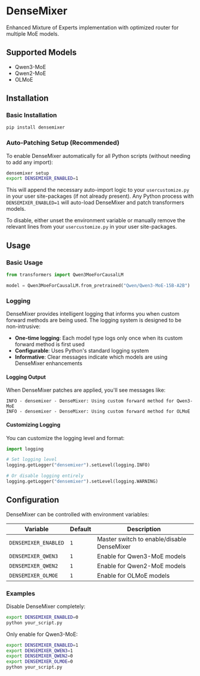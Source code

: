 # DenseMixer

Enhanced Mixture of Experts implementation with optimized router for multiple MoE models.

## Supported Models

- Qwen3-MoE
- Qwen2-MoE
- OLMoE

## Installation

### Basic Installation

```bash
pip install densemixer
```

### Auto-Patching Setup (Recommended)

To enable DenseMixer automatically for all Python scripts (without needing to add any import):

```bash
densemixer setup
export DENSEMIXER_ENABLED=1
```

This will append the necessary auto-import logic to your `usercustomize.py` in your user site-packages (if not already present). Any Python process with `DENSEMIXER_ENABLED=1` will auto-load DenseMixer and patch transformers models.

To disable, either unset the environment variable or manually remove the relevant lines from your `usercustomize.py` in your user site-packages.

## Usage

### Basic Usage

```python
from transformers import Qwen3MoeForCausalLM

model = Qwen3MoeForCausalLM.from_pretrained("Qwen/Qwen3-MoE-15B-A2B")
```

### Logging

DenseMixer provides intelligent logging that informs you when custom forward methods are being used. The logging system is designed to be non-intrusive:

- **One-time logging**: Each model type logs only once when its custom forward method is first used
- **Configurable**: Uses Python's standard logging system
- **Informative**: Clear messages indicate which models are using DenseMixer enhancements

#### Logging Output

When DenseMixer patches are applied, you'll see messages like:
```
INFO - densemixer - DenseMixer: Using custom forward method for Qwen3-MoE
INFO - densemixer - DenseMixer: Using custom forward method for OLMoE
```

#### Customizing Logging

You can customize the logging level and format:

```python
import logging

# Set logging level
logging.getLogger("densemixer").setLevel(logging.INFO)

# Or disable logging entirely
logging.getLogger("densemixer").setLevel(logging.WARNING)
```

## Configuration

DenseMixer can be controlled with environment variables:

| Variable | Default | Description |
|----------|---------|-------------|
| `DENSEMIXER_ENABLED` | `1` | Master switch to enable/disable DenseMixer |
| `DENSEMIXER_QWEN3` | `1` | Enable for Qwen3-MoE models |
| `DENSEMIXER_QWEN2` | `1` | Enable for Qwen2-MoE models |
| `DENSEMIXER_OLMOE` | `1` | Enable for OLMoE models |

### Examples

Disable DenseMixer completely:
```bash
export DENSEMIXER_ENABLED=0
python your_script.py
```

Only enable for Qwen3-MoE:
```bash
export DENSEMIXER_ENABLED=1
export DENSEMIXER_QWEN3=1
export DENSEMIXER_QWEN2=0
export DENSEMIXER_OLMOE=0
python your_script.py
```